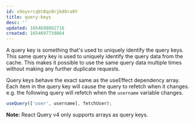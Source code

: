 ```yaml
---
id: x9oyvrcqbt8qs8rjbd8ra0t
title: query-keys
desc: ''
updated: 1654698082716
created: 1654697739864
---
```


A query key is something that's used to uniquely identify the query keys. This same query key is used to uniquely identify the query data from the cache. This makes it possible to use the same query data multiple times without making any further duplicate requests.

Query keys behave the exact same as the useEffect dependency array. Each item in the query key will cause the query to refetch when it changes. e.g. the following query will refetch when the `username` variable changes.

```jsx
useQuery(['user', username], fetchUser);
```

**Note:** React Query v4 only supports arrays as query keys.
